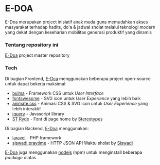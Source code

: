 # E-DOA

E-Doa merupakan project inisiatif anak muda guna memudahkan akses masyarakat terhadap hadits, do'a & jadwal sholat melalui teknologi modern yang dekat dengan keseharian mobilitas generasi produktif yang dinamis

### Tentang repository ini

[E-Doa] project master repository

### Tech

Di bagian Frontend, [E-Doa] menggunakan beberapa project open-source untuk dapat bekerja maksimal:

* [bulma] - Framework CSS untuk _User Interface_
* [fontawesome] - SVG icon untuk _User Experience_ yang lebih baik
* [animate.css] - Animasi CSS & SVG icon untuk _User Experience_ yang lebih interaktif
* [jquery] - Javascript library
* [ST Ryde] - Font di page home by [Stereotypes]

Di bagian Backend, [E-Doa] menggunakan: 

* [laravel] - PHP framework
* [siswadi.praytime] - HTTP JSON API Waktu sholat by [Siswadi]

[E-Doa] juga menggunakan [nodejs] (npm) untuk menginstall beberapa _package_ diatas

[bulma]: <https://bulma.io/>
[bulma-extensions]: <https://wikiki.github.io/>
[fontawesome]: <https://fontawesome.com/>
[animate.css]: <https://daneden.github.io/animate.css/>
[jquery]: <http://jquery.com>
[nodejs]: <https://nodejs.org/>
[laravel]: <https://laravel.com/>
[E-Doa]: <https://github.com/arifinizz/e-doa.git>
[ST Ryde]: <https://www.fonts.com/font/stereotypes/st-ryde>
[Stereotypes]: <https://www.fonts.com/font/stereotypes>
[siswadi.praytime]: <https://gist.github.com/siswadi/b24f13ddc80eb92e0b01a8a595c32433>
[Siswadi]: <https://gist.github.com/siswadi/>
